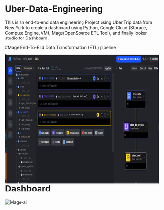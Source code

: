 # Uber-Data-Engineering
This is an end-to-end data engineering Project using Uber Trip data from New York to create a dashboard using Python, Google Cloud (Storage, Compute Engine, VM), Mage(OpenSource ETL Tool), and finally looker studio for Dashboard.

#Mage End-To-End Data Transformation (ETL) pipeline
<p>
<img src="https://github.com/Kanchan20005/Uber-Data-Engineering/blob/main/Mage-ETL%20.png" align="left"
     alt="Mage-ai" width="920" height="424">
</p>

<br>

# Dashboard
<p>
     <img src="[https://github.com/Kanchan20005/Uber-Data-Engineering/blob/main/Mage-ETL%20.png](https://github.com/Kanchan20005/Uber-Data-Engineering/blob/main/Dashboard.png)https://github.com/Kanchan20005/Uber-Data-Engineering/blob/main/Dashboard.png" align="left"
     alt="Mage-ai" width="920" height="424">
</p>

